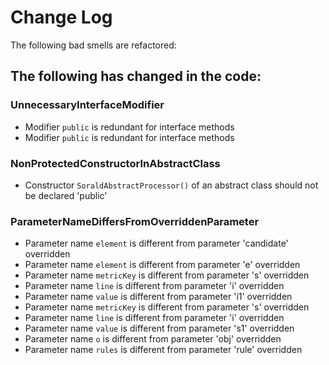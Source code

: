 # Change Log
The following bad smells are refactored:

## The following has changed in the code:
### UnnecessaryInterfaceModifier
- Modifier `public` is redundant for interface methods
- Modifier `public` is redundant for interface methods
### NonProtectedConstructorInAbstractClass
- Constructor `SoraldAbstractProcessor()` of an abstract class should not be declared 'public'
### ParameterNameDiffersFromOverriddenParameter
- Parameter name `element` is different from parameter 'candidate' overridden
- Parameter name `element` is different from parameter 'e' overridden
- Parameter name `metricKey` is different from parameter 's' overridden
- Parameter name `line` is different from parameter 'i' overridden
- Parameter name `value` is different from parameter 'i1' overridden
- Parameter name `metricKey` is different from parameter 's' overridden
- Parameter name `line` is different from parameter 'i' overridden
- Parameter name `value` is different from parameter 's1' overridden
- Parameter name `o` is different from parameter 'obj' overridden
- Parameter name `rules` is different from parameter 'rule' overridden
